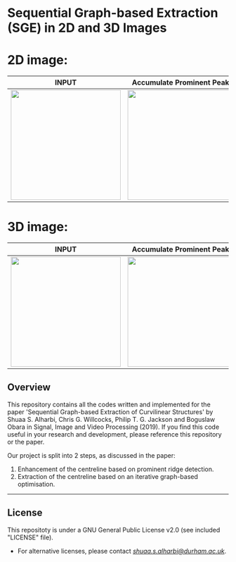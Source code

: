 # Sequential Graph-based Extraction (SGE) in 2D and 3D Images

# 2D image:

| INPUT  | Accumulate Prominent Peaks | Final Extraction |
| ------------- | ------------- | ------------- |
| <img src="https://user-images.githubusercontent.com/43176622/51602440-dc6a6f00-1efe-11e9-8b5f-f7f1ab763045.png" width="250">  | <img src="https://user-images.githubusercontent.com/43176622/51602487-015ee200-1eff-11e9-84c8-cd44a010b477.png" width="250">  | <img src="https://user-images.githubusercontent.com/43176622/51602517-19cefc80-1eff-11e9-9192-a5235f1aaa55.png" width="250"> |

# 3D image:
| INPUT  | Accumulate Prominent Peaks | Final Extraction (3D View) |
| ------------- | ------------- | ------------- |
| <img src="https://user-images.githubusercontent.com/43176622/51602575-3a975200-1eff-11e9-8b14-f014d760e1ee.png" width="250">  | <img src="https://user-images.githubusercontent.com/43176622/51602714-91049080-1eff-11e9-8e6a-16e318e811e1.png" width="250">  | <img src="https://user-images.githubusercontent.com/43176622/51602749-aed1f580-1eff-11e9-8973-9e9a431b376a.png" width="250"> |


## Overview
This repository contains all the codes written and implemented for the paper 'Sequential Graph-based Extraction of Curvilinear Structures' by Shuaa S. Alharbi, Chris G. Willcocks, Philip T. G. Jackson and Boguslaw Obara in Signal, Image and Video Processing (2019). If you find this code useful in your research and development, please reference this repository or the paper.

Our project is split into 2 steps, as discussed in the paper:
 1. Enhancement of the centreline based on prominent ridge detection.
 2. Extraction of the centreline based on an iterative graph-based optimisation.
*******
## License
This repositoty is under a GNU General Public License v2.0 (see included "LICENSE" file).

- For alternative licenses, please contact *shuaa.s.alharbi@durham.ac.uk*.
